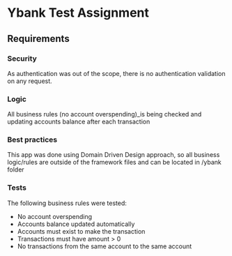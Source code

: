 # Ybank Test Assignment
## Requirements
### Security
As authentication was out of the scope, there is no authentication validation on any request. 

### Logic
All business rules (no account overspending)_is being checked and updating accounts balance after each transaction

### Best practices
This app was done using Domain Driven Design approach, so all business logic/rules are outside of the framework files and can be located in /ybank folder

### Tests
The following business rules were tested:

 - No account overspending
 - Accounts balance updated automatically
 - Accounts must exist to make the transaction
 - Transactions must have amount > 0
 - No transactions from the same account to the same account
